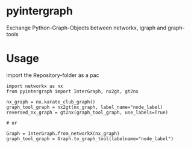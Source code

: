# pyintergraph
Exchange Python-Graph-Objects between networkx, igraph and graph-tools

# Usage
import the Repository-folder as a pac

```
import networkx as nx
from pyintergraph import InterGraph, nx2gt, gt2nx

nx_graph = nx.karate_club_graph()
graph_tool_graph = nx2gt(nx_graph, label_name="node_label)
reversed_nx_graph = gt2nx(graph_tool_graph, use_labels=True)

# or

Graph = InterGraph.from_networkX(nx_graph)
graph_tool_graph = Graph.to_graph_tool(labelname="node_label")
```

